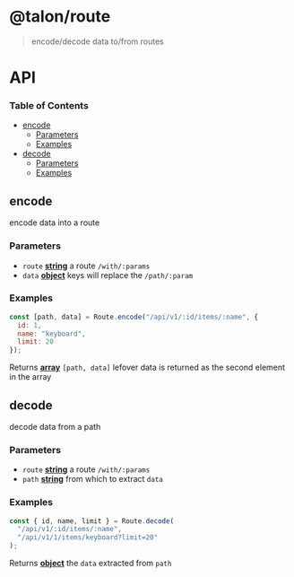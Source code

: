 # @talon/route

> encode/decode data to/from routes

# API

<!-- Generated by documentation.js. Update this documentation by updating the source code. -->

### Table of Contents

- [encode](#encode)
  - [Parameters](#parameters)
  - [Examples](#examples)
- [decode](#decode)
  - [Parameters](#parameters-1)
  - [Examples](#examples-1)

## encode

encode data into a route

### Parameters

- `route` **[string](https://developer.mozilla.org/docs/Web/JavaScript/Reference/Global_Objects/String)** a route `/with/:params`
- `data` **[object](https://developer.mozilla.org/docs/Web/JavaScript/Reference/Global_Objects/Object)** keys will replace the `/path/:param`

### Examples

```javascript
const [path, data] = Route.encode("/api/v1/:id/items/:name", {
  id: 1,
  name: "keyboard",
  limit: 20
});
```

Returns **[array](https://developer.mozilla.org/docs/Web/JavaScript/Reference/Global_Objects/Array)** `[path, data]` lefover data is returned as the second element in the array

## decode

decode data from a path

### Parameters

- `route` **[string](https://developer.mozilla.org/docs/Web/JavaScript/Reference/Global_Objects/String)** a route `/with/:params`
- `path` **[string](https://developer.mozilla.org/docs/Web/JavaScript/Reference/Global_Objects/String)** from which to extract `data`

### Examples

```javascript
const { id, name, limit } = Route.decode(
  "/api/v1/:id/items/:name",
  "/api/v1/1/items/keyboard?limit=20"
);
```

Returns **[object](https://developer.mozilla.org/docs/Web/JavaScript/Reference/Global_Objects/Object)** the `data` extracted from `path`
